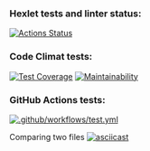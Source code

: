 ### Hexlet tests and linter status:
[![Actions Status](https://github.com/Leepoch/frontend-project-46/workflows/hexlet-check/badge.svg)](https://github.com/Leepoch/frontend-project-46/actions)

### Code Climat tests:
[![Test Coverage](https://api.codeclimate.com/v1/badges/6e14def9ccdb84f7aefc/test_coverage)](https://codeclimate.com/github/Leepoch/frontend-project-46/test_coverage)
[![Maintainability](https://api.codeclimate.com/v1/badges/6e14def9ccdb84f7aefc/maintainability)](https://codeclimate.com/github/Leepoch/frontend-project-46/maintainability)

### GitHub Actions tests:
[![.github/workflows/test.yml](https://github.com/Leepoch/frontend-project-46/actions/workflows/test.yml/badge.svg)](https://github.com/Leepoch/frontend-project-46/actions/workflows/test.yml)



Сomparing two files
[![asciicast](https://asciinema.org/a/VZv2QqQLBb2uihw3cxtEZBSub.svg)](https://asciinema.org/a/VZv2QqQLBb2uihw3cxtEZBSub)
